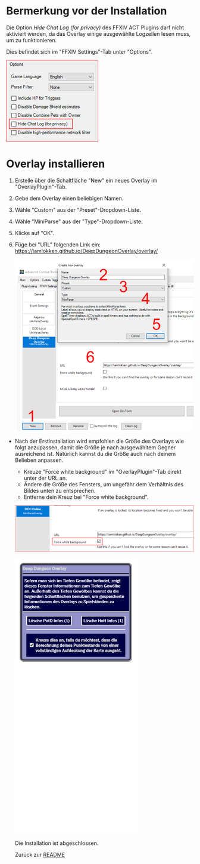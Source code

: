 # Bermerkung vor der Installation

Die Option _Hide Chat Log (for privacy)_ des FFXIV ACT Plugins darf nicht aktiviert werden, da das Overlay einige ausgewählte Logzeilen lesen muss, um zu funktionieren.

Dies befindet sich im "FFXIV Settings"-Tab unter "Options".

<img src="Install02.png">

# Overlay installieren

1. Erstelle über die Schaltfläche "New" ein neues Overlay im "OverlayPlugin"-Tab.
2. Gebe dem Overlay einen beliebigen Namen.
3. Wähle "Custom" aus der "Preset"-Dropdown-Liste.
4. Wähle "MiniParse" aus der "Type"-Dropdown-Liste.
5. Klicke auf "OK".
6. Füge bei "URL" folgenden Link ein: https://iamlokken.github.io/DeepDungeonOverlay/overlay/

	<img src="Install01.png">
	
- Nach der Erstinstallation wird empfohlen die Größe des Overlays wie folgt anzupassen, damit die Größe je nach ausgewähltem Gegner ausreichend ist. Natürlich kannst du die Größe auch nach deinem Belieben anpassen.
	- Kreuze "Force white background" im "OverlayPlugin"-Tab direkt unter der URL an.
	- Ändere die Größe des Fensters, um ungefähr dem Verhältnis des Bildes unten zu entsprechen.
	- Entferne dein Kreuz bei "Force white background".

	
	![Setup2](Resize02.png?raw=true)
	
	![Setup](Resize01.png?raw=true) 
	
	Die Installation ist abgeschlossen.
	
	Zurück zur [README](../../../README.md)
